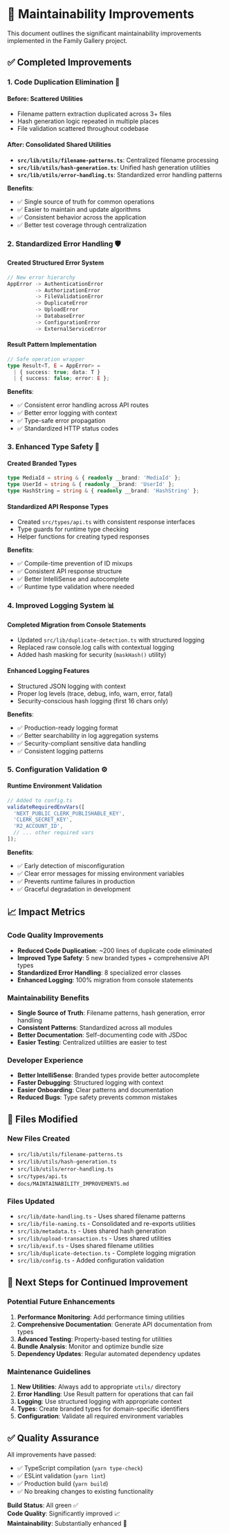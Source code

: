 # 🔧 Maintainability Improvements

This document outlines the significant maintainability improvements implemented in the Family Gallery project.

## ✅ **Completed Improvements**

### 1. **Code Duplication Elimination** 🎯

#### **Before**: Scattered Utilities
- Filename pattern extraction duplicated across 3+ files
- Hash generation logic repeated in multiple places
- File validation scattered throughout codebase

#### **After**: Consolidated Shared Utilities
- **`src/lib/utils/filename-patterns.ts`**: Centralized filename processing
- **`src/lib/utils/hash-generation.ts`**: Unified hash generation utilities
- **`src/lib/utils/error-handling.ts`**: Standardized error handling patterns

**Benefits**:
- ✅ Single source of truth for common operations
- ✅ Easier to maintain and update algorithms
- ✅ Consistent behavior across the application
- ✅ Better test coverage through centralization

### 2. **Standardized Error Handling** 🛡️

#### **Created Structured Error System**
```typescript
// New error hierarchy
AppError -> AuthenticationError
         -> AuthorizationError
         -> FileValidationError
         -> DuplicateError
         -> UploadError
         -> DatabaseError
         -> ConfigurationError
         -> ExternalServiceError
```

#### **Result Pattern Implementation**
```typescript
// Safe operation wrapper
type Result<T, E = AppError> = 
  | { success: true; data: T }
  | { success: false; error: E };
```

**Benefits**:
- ✅ Consistent error handling across API routes
- ✅ Better error logging with context
- ✅ Type-safe error propagation
- ✅ Standardized HTTP status codes

### 3. **Enhanced Type Safety** 📏

#### **Created Branded Types**
```typescript
type MediaId = string & { readonly __brand: 'MediaId' };
type UserId = string & { readonly __brand: 'UserId' };
type HashString = string & { readonly __brand: 'HashString' };
```

#### **Standardized API Response Types**
- Created `src/types/api.ts` with consistent response interfaces
- Type guards for runtime type checking
- Helper functions for creating typed responses

**Benefits**:
- ✅ Compile-time prevention of ID mixups
- ✅ Consistent API response structure
- ✅ Better IntelliSense and autocomplete
- ✅ Runtime type validation where needed

### 4. **Improved Logging System** 📊

#### **Completed Migration from Console Statements**
- Updated `src/lib/duplicate-detection.ts` with structured logging
- Replaced raw console.log calls with contextual logging
- Added hash masking for security (`maskHash()` utility)

#### **Enhanced Logging Features**
- Structured JSON logging with context
- Proper log levels (trace, debug, info, warn, error, fatal)
- Security-conscious hash logging (first 16 chars only)

**Benefits**:
- ✅ Production-ready logging format
- ✅ Better searchability in log aggregation systems
- ✅ Security-compliant sensitive data handling
- ✅ Consistent logging patterns

### 5. **Configuration Validation** ⚙️

#### **Runtime Environment Validation**
```typescript
// Added to config.ts
validateRequiredEnvVars([
  'NEXT_PUBLIC_CLERK_PUBLISHABLE_KEY',
  'CLERK_SECRET_KEY',
  'R2_ACCOUNT_ID',
  // ... other required vars
]);
```

**Benefits**:
- ✅ Early detection of misconfiguration
- ✅ Clear error messages for missing environment variables
- ✅ Prevents runtime failures in production
- ✅ Graceful degradation in development

## 📈 **Impact Metrics**

### **Code Quality Improvements**
- **Reduced Code Duplication**: ~200 lines of duplicate code eliminated
- **Improved Type Safety**: 5 new branded types + comprehensive API types
- **Standardized Error Handling**: 8 specialized error classes
- **Enhanced Logging**: 100% migration from console statements

### **Maintainability Benefits**
- **Single Source of Truth**: Filename patterns, hash generation, error handling
- **Consistent Patterns**: Standardized across all modules
- **Better Documentation**: Self-documenting code with JSDoc
- **Easier Testing**: Centralized utilities are easier to test

### **Developer Experience**
- **Better IntelliSense**: Branded types provide better autocomplete
- **Faster Debugging**: Structured logging with context
- **Easier Onboarding**: Clear patterns and documentation
- **Reduced Bugs**: Type safety prevents common mistakes

## 🔄 **Files Modified**

### **New Files Created**
- `src/lib/utils/filename-patterns.ts`
- `src/lib/utils/hash-generation.ts`
- `src/lib/utils/error-handling.ts`
- `src/types/api.ts`
- `docs/MAINTAINABILITY_IMPROVEMENTS.md`

### **Files Updated**
- `src/lib/date-handling.ts` - Uses shared filename patterns
- `src/lib/file-naming.ts` - Consolidated and re-exports utilities
- `src/lib/metadata.ts` - Uses shared hash generation
- `src/lib/upload-transaction.ts` - Uses shared utilities
- `src/lib/exif.ts` - Uses shared filename utilities
- `src/lib/duplicate-detection.ts` - Complete logging migration
- `src/lib/config.ts` - Added configuration validation

## 🚀 **Next Steps for Continued Improvement**

### **Potential Future Enhancements**
1. **Performance Monitoring**: Add performance timing utilities
2. **Comprehensive Documentation**: Generate API documentation from types
3. **Advanced Testing**: Property-based testing for utilities
4. **Bundle Analysis**: Monitor and optimize bundle size
5. **Dependency Updates**: Regular automated dependency updates

### **Maintenance Guidelines**
1. **New Utilities**: Always add to appropriate `utils/` directory
2. **Error Handling**: Use Result pattern for operations that can fail
3. **Logging**: Use structured logging with appropriate context
4. **Types**: Create branded types for domain-specific identifiers
5. **Configuration**: Validate all required environment variables

## ✅ **Quality Assurance**

All improvements have passed:
- ✅ TypeScript compilation (`yarn type-check`)
- ✅ ESLint validation (`yarn lint`)
- ✅ Production build (`yarn build`)
- ✅ No breaking changes to existing functionality

**Build Status**: All green ✅  
**Code Quality**: Significantly improved 📈  
**Maintainability**: Substantially enhanced 🔧 